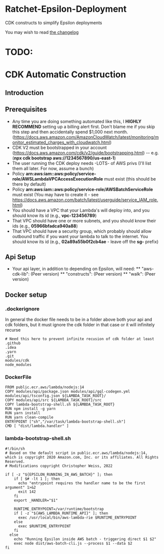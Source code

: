  # Ratchet-Epsilon-Deployment

CDK constructs to simplify Epsilon deployments

You may wish to read [the changelog](CHANGELOG.md)

# TODO:

# CDK Automatic Construction

## Introduction

## Prerequisites

- Any time you are doing something automated like this, I **HIGHLY RECOMMEND** setting up a billing alert first. Don't
  blame me if you skip this step and then accidentally spend $1,000 next month. (https://docs.aws.amazon.com/AmazonCloudWatch/latest/monitoring/monitor_estimated_charges_with_cloudwatch.html)
- CDK V2 must be bootstrapped in your account (https://docs.aws.amazon.com/cdk/v2/guide/bootstrapping.html)
  -- e.g. (**npx cdk bootstrap aws://1234567890/us-east-1**)
- The user running the CDK deploy needs -LOTS- of AWS privs (I'll list them all later. For now, assume a bunch)
- Policy **arn:aws:iam::aws:policy/service-role/AWSLambdaVPCAccessExecutionRole** must exist (this should be there by default)
- Policy **arn:aws:iam::aws:policy/service-role/AWSBatchServiceRole** must exist (You may have to create it - see https://docs.aws.amazon.com/batch/latest/userguide/service_IAM_role.html)
- You should have a VPC that your Lambda's will deploy into, and you should know its id (e.g., **vpc-123456789**)
- That VPC should have one or more subnets, and you should know their ids (e.g., **05966bfadca940a88**)
- That VPC should have a security group, which probably should allow outbound traffic if you want your lambda to talk to the internet. You should know its id (e.g., **02a89a55b0f2cb4ae** - leave off the **sg-** prefix)

## Api Setup

- Your api layer, in addition to depending on Epsilon, will need:
  ** "aws-cdk-lib": (Peer version)
  ** "constructs": (Peer version)
  \*\* "walk": (Peer version)

## Docker setup

### .dockerignore

In general the docker file needs to be in a folder above both your api and cdk folders, but it must ignore
the cdk folder in that case or it will infinitely recurse

```
# Need this here to prevent infinite recusion of cdk folder at least
.github
.idea
.yarn
.git
modules/cdk
node_modules
```

### DockerFile

```
FROM public.ecr.aws/lambda/nodejs:14
COPY modules/api/package.json modules/api/gql-codegen.yml modules/api/tsconfig.json ${LAMBDA_TASK_ROOT}/
COPY modules/api/src ${LAMBDA_TASK_ROOT}/src
COPY lambda-bootstrap-shell.sh ${LAMBDA_TASK_ROOT}
RUN npm install -g yarn
RUN yarn install
RUN yarn clean-compile
ENTRYPOINT ["sh","/var/task/lambda-bootstrap-shell.sh"]
CMD [ "dist/lambda.handler" ]
```

### lambda-bootstrap-shell.sh

```
#!/bin/sh
# Based on the default script in public.ecr.aws/lambda/nodejs:14, which is copyright 2020 Amazon.com, Inc. or its affiliates. All Rights Reserved.
# Modifications copyright Christopher Weiss, 2022

if [ -z "${EPSILON_RUNNING_IN_AWS_BATCH}" ]; then
    if [ $# -lt 1 ]; then
      echo "entrypoint requires the handler name to be the first argument" 1>&2
      exit 142
    fi
    export _HANDLER="$1"

    RUNTIME_ENTRYPOINT=/var/runtime/bootstrap
    if [ -z "${AWS_LAMBDA_RUNTIME_API}" ]; then
      exec /usr/local/bin/aws-lambda-rie $RUNTIME_ENTRYPOINT
    else
      exec $RUNTIME_ENTRYPOINT
    fi
  else
    echo "Running Epsilon inside AWS batch - triggering direct $1 $2"
    exec node dist/aws-batch-cli.js --process $1 --data $2
fi
```
